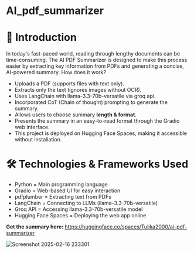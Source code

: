 # AI_pdf_summarizer

# 📝 Introduction
In today's fast-paced world, reading through lengthy documents can be time-consuming. The AI PDF Summarizer is designed to make this process easier by extracting key information from PDFs and generating a concise, AI-powered summary.
How does it work?
- Uploads a PDF (supports files with text only).
- Extracts only the text (ignores images without OCR).
- Uses LangChain with llama-3.3-70b-versatile via groq api.
- Incorporated CoT (Chain of thought) prompting to generate the summary.
- Allows users to choose summary **length & format**.
- Presents the summary in an easy-to-read format through the Gradio web interface.
- This project is deployed on Hugging Face Spaces, making it accessible without installation.

# 🛠️ Technologies & Frameworks Used
- Python = Main programming language
- Gradio = Web-based UI for easy interaction
- pdfplumber = Extracting text from PDFs
- LangChain	= Connecting to LLMs (llama-3.3-70b-versatile)
- Groq API = Accessing llama-3.3-70b-versatile model
- Hugging Face Spaces	= Deploying the web app online

**Get the summary here:** https://huggingface.co/spaces/Tulika2000/ai-pdf-summarizer


![Screenshot 2025-02-16 233301](https://github.com/user-attachments/assets/60d787b7-5c71-44d7-a906-0af1d65db279)
